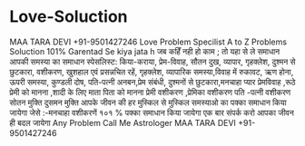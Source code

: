 # Love-Soluction
MAA TARA DEVI  +91-9501427246 Love Problem Specilist A to Z Problems Soluction 101% Garentad Se kiya jata h जब कहिँ नही हो काम ; तो यहा से ले समाधान आपकी समस्या का समाधान स्पेसलिस्ट: किया-कराया, प्रेम-विवाह, सौतन दुख, व्यापार, गृहक्लेश, दुश्मन से छुटकारा, वशीकरण, खुशहाल एवं प्रसन्नचित रहें, गृहक्लेश, व्यापारिक समस्या,विवाह में रुकावट, ऋण होना, ऊपरी समस्या, कुण्डली दोष, पति-पत्नी अनबन,प्रेम संबंधी, दुश्मनों से छुटकारा,मनचाहा प्यार प्रेमविवाह ,रूठे प्रेमी को मानना ,शादी के लिए माता पिता को मानना प्रेमी वशीकरण ,प्रेमिका वशीकरण पति -पत्नी वशीकरण सोतन मुक्ति दुसमन मुक्ति आपके जीवन की हर मुस्किल से मुस्किल समस्याओ का पक्का समाधान किया जायेगा जेसे :-मनचाहा वशीकरणें १०१ % पक्का समाधान किया जायेगा एक बार संपर्क करो आपका जीवन ही बदल जायेगा Any Problem Call Me  Astrologer  MAA TARA DEVI  +91-9501427246
